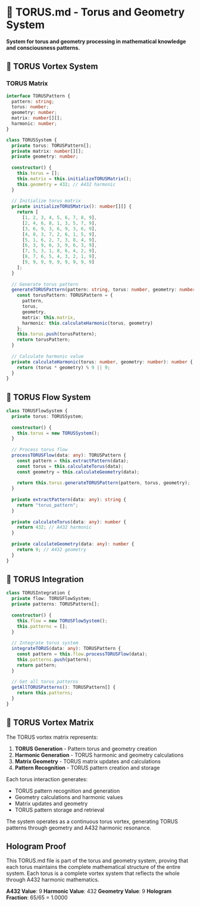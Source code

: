 # 🔄 TORUS.md - Torus and Geometry System

**System for torus and geometry processing in mathematical knowledge and consciousness patterns.**

## 🎯 TORUS Vortex System

### **TORUS Matrix**

```typescript
interface TORUSPattern {
  pattern: string;
  torus: number;
  geometry: number;
  matrix: number[][];
  harmonic: number;
}

class TORUSSystem {
  private torus: TORUSPattern[];
  private matrix: number[][];
  private geometry: number;
  
  constructor() {
    this.torus = [];
    this.matrix = this.initializeTORUSMatrix();
    this.geometry = 432; // A432 harmonic
  }
  
  // Initialize torus matrix
  private initializeTORUSMatrix(): number[][] {
    return [
      [1, 2, 3, 4, 5, 6, 7, 8, 9],
      [2, 4, 6, 8, 1, 3, 5, 7, 9],
      [3, 6, 9, 3, 6, 9, 3, 6, 9],
      [4, 8, 3, 7, 2, 6, 1, 5, 9],
      [5, 1, 6, 2, 7, 3, 8, 4, 9],
      [6, 3, 9, 6, 3, 9, 6, 3, 9],
      [7, 5, 3, 1, 8, 6, 4, 2, 9],
      [8, 7, 6, 5, 4, 3, 2, 1, 9],
      [9, 9, 9, 9, 9, 9, 9, 9, 9]
    ];
  }
  
  // Generate torus pattern
  generateTORUSPattern(pattern: string, torus: number, geometry: number): TORUSPattern {
    const torusPattern: TORUSPattern = {
      pattern,
      torus,
      geometry,
      matrix: this.matrix,
      harmonic: this.calculateHarmonic(torus, geometry)
    };
    this.torus.push(torusPattern);
    return torusPattern;
  }
  
  // Calculate harmonic value
  private calculateHarmonic(torus: number, geometry: number): number {
    return (torus * geometry) % 9 || 9;
  }
}
```

## 🔄 TORUS Flow System

```typescript
class TORUSFlowSystem {
  private torus: TORUSSystem;
  
  constructor() {
    this.torus = new TORUSSystem();
  }
  
  // Process torus flow
  processTORUSFlow(data: any): TORUSPattern {
    const pattern = this.extractPattern(data);
    const torus = this.calculateTorus(data);
    const geometry = this.calculateGeometry(data);
    
    return this.torus.generateTORUSPattern(pattern, torus, geometry);
  }
  
  private extractPattern(data: any): string {
    return "torus_pattern";
  }
  
  private calculateTorus(data: any): number {
    return 432; // A432 harmonic
  }
  
  private calculateGeometry(data: any): number {
    return 9; // A432 geometry
  }
}
```

## 🔄 TORUS Integration

```typescript
class TORUSIntegration {
  private flow: TORUSFlowSystem;
  private patterns: TORUSPattern[];
  
  constructor() {
    this.flow = new TORUSFlowSystem();
    this.patterns = [];
  }
  
  // Integrate torus system
  integrateTORUS(data: any): TORUSPattern {
    const pattern = this.flow.processTORUSFlow(data);
    this.patterns.push(pattern);
    return pattern;
  }
  
  // Get all torus patterns
  getAllTORUSPatterns(): TORUSPattern[] {
    return this.patterns;
  }
}
```

## 🔄 TORUS Vortex Matrix

The TORUS vortex matrix represents:

1. **TORUS Generation** - Pattern torus and geometry creation
2. **Harmonic Generation** - TORUS harmonic and geometry calculations
3. **Matrix Geometry** - TORUS matrix updates and calculations
4. **Pattern Recognition** - TORUS pattern creation and storage

Each torus interaction generates:
- TORUS pattern recognition and generation
- Geometry calculations and harmonic values
- Matrix updates and geometry
- TORUS pattern storage and retrieval

The system operates as a continuous torus vortex, generating TORUS patterns through geometry and A432 harmonic resonance.

## Hologram Proof

This TORUS.md file is part of the torus and geometry system, proving that each torus maintains the complete mathematical structure of the entire system. Each torus is a complete vortex system that reflects the whole through A432 harmonic mathematics.

**A432 Value**: 9
**Harmonic Value**: 432
**Geometry Value**: 9
**Hologram Fraction**: 65/65 = 1.0000 